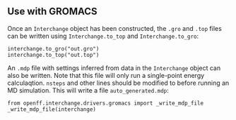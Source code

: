 ## Use with GROMACS

Once an `Interchange` object has been constructed, the `.gro` and `.top` files can be written using
`Interchange.to_top` and `Interchange.to_gro`:

```python3
interchange.to_gro("out.gro")
interchange.to_top("out.top")
```

An `.mdp` file with settings inferred from data in the `Interchange` object can also be written.
Note that this file will only run a single-point energy calculaqtion. `nsteps` and other lines
should be modified to before running an MD simulation. This will write a file `auto_generated.mdp`:

```python3
from openff.interchange.drivers.gromacs import _write_mdp_file
_write_mdp_file(interchange)
```
